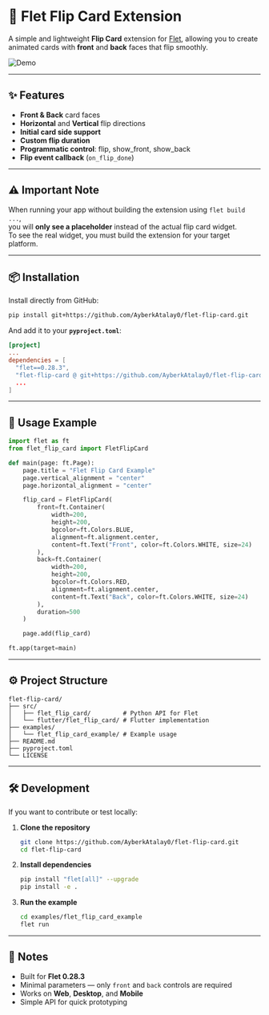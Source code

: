 # 🎴 Flet Flip Card Extension

A simple and lightweight **Flip Card** extension for [Flet](https://flet.dev), allowing you to create animated cards with **front** and **back** faces that flip smoothly.

![Demo](https://github.com/AyberkAtalay0/flet-flip-card/raw/main/examples/demo.gif)

---

## ✨ Features
- **Front & Back** card faces
- **Horizontal** and **Vertical** flip directions
- **Initial card side support** 
- **Custom flip duration**
- **Programmatic control**: flip, show_front, show_back
- **Flip event callback** (`on_flip_done`)

---

## ⚠️ Important Note
When running your app without building the extension using `flet build ...`,  
you will **only see a placeholder** instead of the actual flip card widget.  
To see the real widget, you must build the extension for your target platform.

---

## 📦 Installation

Install directly from GitHub:

```bash
pip install git+https://github.com/AyberkAtalay0/flet-flip-card.git
````

And add it to your **`pyproject.toml`**:

```toml
[project]
...
dependencies = [
  "flet==0.28.3",
  "flet-flip-card @ git+https://github.com/AyberkAtalay0/flet-flip-card",
  ...
]
```

---

## 🚀 Usage Example

```python
import flet as ft
from flet_flip_card import FletFlipCard

def main(page: ft.Page):
    page.title = "Flet Flip Card Example"
    page.vertical_alignment = "center"
    page.horizontal_alignment = "center"

    flip_card = FletFlipCard(
        front=ft.Container(
            width=200,
            height=200,
            bgcolor=ft.Colors.BLUE,
            alignment=ft.alignment.center,
            content=ft.Text("Front", color=ft.Colors.WHITE, size=24)
        ),
        back=ft.Container(
            width=200,
            height=200,
            bgcolor=ft.Colors.RED,
            alignment=ft.alignment.center,
            content=ft.Text("Back", color=ft.Colors.WHITE, size=24)
        ),
        duration=500
    )

    page.add(flip_card)

ft.app(target=main)
```

---

## ⚙️ Project Structure

```
flet-flip-card/
├── src/
│   ├── flet_flip_card/         # Python API for Flet
│   └── flutter/flet_flip_card/ # Flutter implementation
├── examples/
│   └── flet_flip_card_example/ # Example usage
├── README.md
├── pyproject.toml
└── LICENSE
```

---

## 🛠 Development

If you want to contribute or test locally:

1. **Clone the repository**

   ```bash
   git clone https://github.com/AyberkAtalay0/flet-flip-card.git
   cd flet-flip-card
   ```

2. **Install dependencies**

   ```bash
   pip install "flet[all]" --upgrade
   pip install -e .
   ```

3. **Run the example**

   ```bash
   cd examples/flet_flip_card_example
   flet run
   ```

---

## 📌 Notes

* Built for **Flet 0.28.3**
* Minimal parameters — only `front` and `back` controls are required
* Works on **Web**, **Desktop**, and **Mobile**
* Simple API for quick prototyping